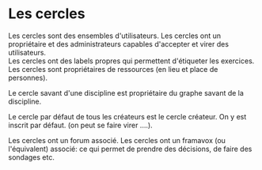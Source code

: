 # Les cercles

Les cercles sont des ensembles d'utilisateurs.
Les cercles ont un propriétaire et des administrateurs capables d'accepter et virer des utilisateurs.  
Les cercles ont des labels propres qui permettent d'étiqueter les exercices.  
Les cercles sont propriétaires de ressources (en lieu et place de personnes).

Le cercle savant d'une discipline est propriétaire du graphe savant de la discipline.

Le cercle par défaut de tous les créateurs est le cercle créateur. On y est inscrit par défaut.
(on peut se faire virer ....).

Les cercles ont un forum associé.
Les cercles ont un framavox (ou l'équivalent) associé: ce qui permet de prendre des décisions, de faire des sondages etc.

<!---
Author :
Validator : Jordan
-->
